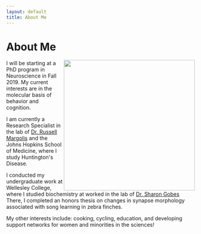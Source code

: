 ```yaml
---
layout: default
title: About Me
---
```


<div class="post">
	<h1 class="pageTitle">About Me</h1>
	<img src="{{ '/assets/img/me.jpg' | prepend: site.baseurl }}" alt="" width="350" align="right">
	<p class="intro">I will be starting at a PhD program in Neuroscience in Fall 2019. My current interests are in the molecular basis of behavior and cognition.</p>
	<p>I am currently a Research Specialist in the lab of <a href="https://www.hopkinsmedicine.org/profiles/results/directory/profile/0004876/russell-margolis">Dr. Russell Margolis</a> and the Johns Hopkins School of Medicine, where I study Huntington's Disease.</p>
	<p>I conducted my undergraduate work at Wellesley College, where I studied biochemistry at worked in the lab of <a href="http://academics.wellesley.edu/Neuroscience/gobes/home.html">Dr. Sharon Gobes</a> There, I completed an honors thesis on changes in synapse morphology associated with song learning in zebra finches.</p>
	<p>My other interests include: cooking, cycling, education, and developing support networks for women and minorities in the sciences!</p>

</div>
